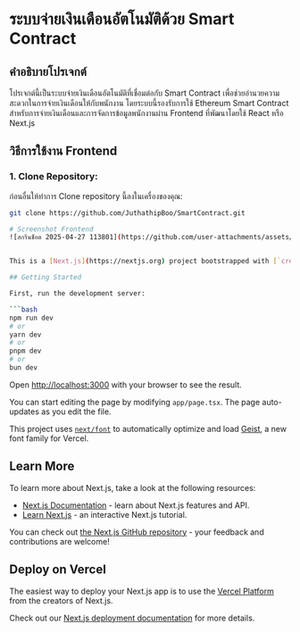 # ระบบจ่ายเงินเดือนอัตโนมัติด้วย Smart Contract

## คำอธิบายโปรเจกต์
โปรเจกต์นี้เป็นระบบจ่ายเงินเดือนอัตโนมัติที่เชื่อมต่อกับ Smart Contract เพื่อช่วยอำนวยความสะดวกในการจ่ายเงินเดือนให้กับพนักงาน โดยระบบนี้รองรับการใช้ Ethereum Smart Contract สำหรับการจ่ายเงินเดือนและการจัดการข้อมูลพนักงานผ่าน Frontend ที่พัฒนาโดยใช้ React หรือ Next.js

## วิธีการใช้งาน Frontend

### 1. **Clone Repository:**
   ก่อนอื่นให้ทำการ Clone repository นี้ลงในเครื่องของคุณ:
   ```bash
   git clone https://github.com/JuthathipBoo/SmartContract.git

# Screenshot Frontend
![สกรีนช็อต 2025-04-27 113801](https://github.com/user-attachments/assets/fba4e845-25d7-4a9a-8d21-111764cb5b45)


This is a [Next.js](https://nextjs.org) project bootstrapped with [`create-next-app`](https://nextjs.org/docs/app/api-reference/cli/create-next-app).

## Getting Started

First, run the development server:

```bash
npm run dev
# or
yarn dev
# or
pnpm dev
# or
bun dev
```

Open [http://localhost:3000](http://localhost:3000) with your browser to see the result.

You can start editing the page by modifying `app/page.tsx`. The page auto-updates as you edit the file.

This project uses [`next/font`](https://nextjs.org/docs/app/building-your-application/optimizing/fonts) to automatically optimize and load [Geist](https://vercel.com/font), a new font family for Vercel.

## Learn More

To learn more about Next.js, take a look at the following resources:

- [Next.js Documentation](https://nextjs.org/docs) - learn about Next.js features and API.
- [Learn Next.js](https://nextjs.org/learn) - an interactive Next.js tutorial.

You can check out [the Next.js GitHub repository](https://github.com/vercel/next.js) - your feedback and contributions are welcome!

## Deploy on Vercel

The easiest way to deploy your Next.js app is to use the [Vercel Platform](https://vercel.com/new?utm_medium=default-template&filter=next.js&utm_source=create-next-app&utm_campaign=create-next-app-readme) from the creators of Next.js.

Check out our [Next.js deployment documentation](https://nextjs.org/docs/app/building-your-application/deploying) for more details.

